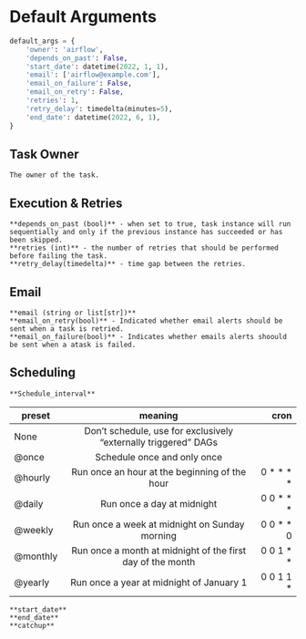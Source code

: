 # Default Arguments

```python
default_args = {
    'owner': 'airflow',
    'depends_on_past': False,
    'start_date': datetime(2022, 1, 1),
    'email': ['airflow@example.com'],
    'email_on_failure': False,
    'email_on_retry': False,
    'retries': 1,
    'retry_delay': timedelta(minutes=5),
    'end_date': datetime(2022, 6, 1),
}
```

## Task Owner 
    
    The owner of the task.
    
## Execution & Retries

    **depends_on_past (bool)** - when set to true, task instance will run sequentially and only if the previous instance has succeeded or has been skipped.
    **retries (int)** - the number of retries that should be performed before failing the task.
    **retry_delay(timedelta)** - time gap between the retries.
    
## Email

    **email (string or list[str])**
    **email_on_retry(bool)** - Indicated whether email alerts should be sent when a task is retried.
    **email_on_failure(bool)** - Indicates whether emails alerts shoould be sent when a atask is failed.
       
## Scheduling 

    **Schedule_interval**
|preset	    |meaning	                                                     |  cron     |
| ----------|:------------------------------------------------------------:| ---------:|
|None	    |Don’t schedule, use for exclusively “externally triggered” DAGs |	         |
|@once	    |Schedule once and only once	                                 |           |
|@hourly	|Run once an hour at the beginning of the hour	                 | 0 * * * * |
|@daily	    |Run once a day at midnight	                                   | 0 0 * * * |
|@weekly	|Run once a week at midnight on Sunday morning	                 | 0 0 * * 0 |
|@monthly   |Run once a month at midnight of the first day of the month	   | 0 0 1 * * |
|@yearly	|Run once a year at midnight of January 1	                       | 0 0 1 1 * |
    
    **start_date**
    **end_date**
    **catchup**
